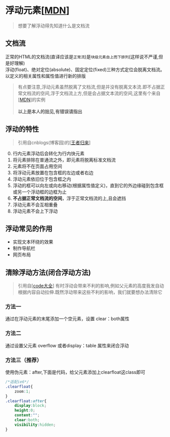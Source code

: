 # 浮动元素[[MDN](https://developer.mozilla.org/zh-CN/docs/Learn/CSS/CSS_layout/Floats)]
> 想要了解浮动得先知道什么是文档流  
## 文档流
正常的HTML的文档流(直译应该是`正常流`)是`块级元素自上而下排列`(这样说不严谨,但是好理解)  
浮动(float)、绝对定位(absolute)、固定定位(fixed)三种方式定位会脱离文档流。以定义的相关属性和属性值进行新的排版  


> 有点要注意,浮动元素虽然脱离了文档流,但是并没有脱离文本流.即不占据正常文档流的空间,浮于文档流上方,但是会占据文本流的空间,这里有个来自[[MDN](https://mdn.mozillademos.org/zh-CN/docs/Learn/CSS/CSS_layout/Floats$samples/Playable_code?revision=1301437)]的实例<br><br>
> **以上是本人的拙见,有错误请指出**

## 浮动的特性
> 引用自cnblogs(博客园)的[[王者归来](http://www.cnblogs.com/mingweiyard/p/5652760.html)]
0. 行内元素浮动后会转化为行内快元素
1. 将元素排除在普通流之外，即元素将脱离标准文档流
2. 元素将不在页面占用空间
3. 将浮动元素放置在包含框的左边或者右边
4. 浮动元素依旧位于包含框之内
5. 浮动的框可以向左或向右移动(根据属性值定义)，直到它的外边缘碰到包含框或另一个浮动框的边框为止
6. **不占据正常文档流的空间**，浮于正常文档流的上,且会遮挡
7. 浮动元素不会互相重叠
8. 浮动元素不会上下浮动

## 浮动常见的作用
- 实现文本环绕的效果
- 制作导航栏
- 网页布局

## 清除浮动方法(闭合浮动方法)
> 引用自[[code大全](http://www.codedq.net/blog/articles/206.html)]
有时浮动会带来不利的影响,例如父元素的高度我发自动根据内容自动拉伸.既然浮动带来这些不利的影响，我们就要想办法清除它
### 方法一
通过在浮动元素的末尾添加一个空元素，设置 clear：both属性
### 方法二
通过设置父元素 overflow 或者display：table 属性来闭合浮动
### 方法三（推荐）
使用伪元素：after,下面是代码，给父元素添加上clearfloat这class即可
```css
/*适配ie6*/
.clearfloat{
    zoom:1;
}
.clearfloat:after{
    display:block;
    height:0;
    content:"";
    clear:both;
    visibility:hidden;
}
```
